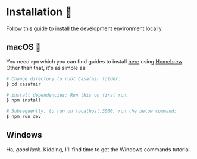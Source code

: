 # Installation :rocket:

Follow this guide to install the development environment locally.

## macOS :apple:

You need `npm` which you can find guides to install [here](https://changelog.com/posts/install-node-js-with-homebrew-on-os-x) using [Homebrew](https://brew.sh/). Other than that, it's as simple as:

```bash
# Change directory to root Casafair folder:
$ cd casafair

# install dependencies: Run this on first run.
$ npm install

# Subsequently, to run on localhost:3000, run the below command:
$ npm run dev
```

## Windows

Ha, _good luck_. Kidding, I'll find time to get the Windows commands tutorial.